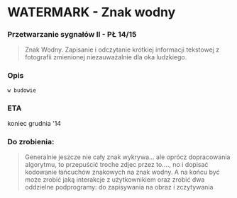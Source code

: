 WATERMARK - Znak wodny
========================
### Przetwarzanie sygnałów II - PŁ 14/15

> Znak Wodny. Zapisanie i odczytanie krótkiej
> informacji tekstowej z fotografii zmienionej
> niezauważalnie dla oka ludzkiego.

### Opis

```
w budowie 

```

### ETA
koniec grudnia '14

### Do zrobienia:

> Generalnie jeszcze nie cały znak wykrywa... ale oprócz dopracowania algorytmu, to przepuścić troche zdjec przez to...., 
> no i dopisać kodowanie łańcuchów znakowych na znak wodny.
> A na końcu być może zrobić jaką interakcje z użytkownikiem oraz zrobić dwa oddzielne podprogramy: do zapisywania na obraz i zczytywania
